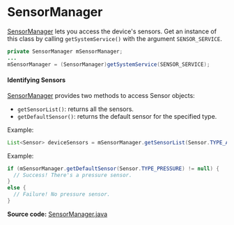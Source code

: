 # SensorManager

[SensorManager](http://developer.android.com/reference/android/hardware/SensorManager.html) lets you access the device's sensors. Get an instance of this class by calling `getSystemService()` with the argument `SENSOR_SERVICE`.

````java
private SensorManager mSensorManager;
...
mSensorManager = (SensorManager)getSystemService(SENSOR_SERVICE);
````

#### Identifying Sensors

[SensorManager](http://developer.android.com/reference/android/hardware/SensorManager.html) provides two methods to access Sensor objects:
* `getSensorList()`: returns all the sensors.
* `getDefaultSensor()`: returns the default sensor for the specified type.

Example:

````java
List<Sensor> deviceSensors = mSensorManager.getSensorList(Sensor.TYPE_ALL);
````

Example:

````java
if (mSensorManager.getDefaultSensor(Sensor.TYPE_PRESSURE) != null) {
  // Success! There's a pressure sensor.
}
else {
  // Failure! No pressure sensor.
}
````

**Source code:** [SensorManager.java](https://android.googlesource.com/platform/frameworks/base/+/master/core/java/android/hardware/SensorManager.java)